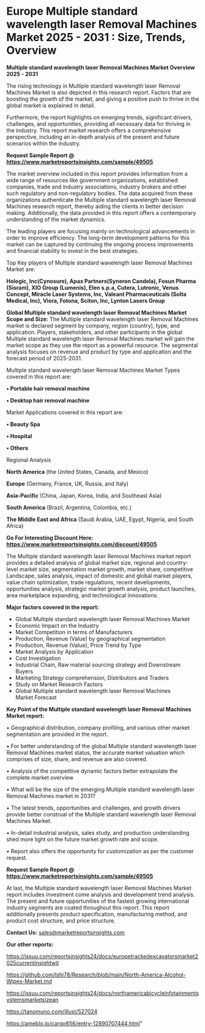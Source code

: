 # Europe Multiple standard wavelength laser Removal Machines Market 2025 - 2031 : Size, Trends, Overview

<Strong> Multiple standard wavelength laser Removal Machines Market Overview 2025 - 2031</strong>

The rising technology in Multiple standard wavelength laser Removal Machines Market is also depicted in this research report. Factors that are boosting the growth of the market, and giving a positive push to thrive in the global market is explained in detail.

Furthermore, the report highlights on emerging trends, significant drivers, challenges, and opportunities, providing all necessary data for thriving in the industry. This report market research offers a comprehensive perspective, including an in-depth analysis of the present and future scenarios within the industry.

<strong>Request Sample Report @ <a href=https://www.marketreportsinsights.com/sample/49505>https://www.marketreportsinsights.com/sample/49505</a></strong>

The market overview included in this report provides information from a wide range of resources like government organizations, established companies, trade and industry associations, industry brokers and other such regulatory and non-regulatory bodies. The data acquired from these organizations authenticate the Multiple standard wavelength laser Removal Machines research report, thereby aiding the clients in better decision making. Additionally, the data provided in this report offers a contemporary understanding of the market dynamics.

The leading players are focusing mainly on technological advancements in order to improve efficiency. The long-term development patterns for this market can be captured by continuing the ongoing process improvements and financial stability to invest in the best strategies.

Top Key players of Multiple standard wavelength laser Removal Machines Market are:

<strong>Hologic, Inc(Cynosure), Apax Partners(Syneron Candela), Fosun Pharma (Sisram), XIO Group (Lumenis), Elen s.p.a, Cutera, Lutronic, Venus Concept, Miracle Laser Systems, Inc, Valeant Pharmaceuticals (Solta Medical, Inc), Viora, Fotona, Sciton, Inc, Lynton Lasers Group</strong>

<strong><b>Global Multiple standard wavelength laser Removal Machines Market Scope and Size:</b></strong>
The Multiple standard wavelength laser Removal Machines market is declared segment by company, region (country), type, and application. Players, stakeholders, and other participants in the global Multiple standard wavelength laser Removal Machines market will gain the market scope as they use the report as a powerful resource. The segmental analysis focuses on revenue and product by type and application and the forecast period of 2025-2031.

Multiple standard wavelength laser Removal Machines Market Types covered in this report are:

<strong>•  Portable hair removal machine

•  Desktop hair removal machine</strong>

Market Applications covered in this report are:

<strong>•  Beauty Spa

•  Hospital

•  Others</strong> 

Regional Analysis

<strong>North America</strong> (the United States, Canada, and Mexico)

<strong>Europe</strong> (Germany, France, UK, Russia, and Italy)

<strong>Asia-Pacific</strong> (China, Japan, Korea, India, and Southeast Asia)

<strong>South America</strong> (Brazil, Argentina, Colombia, etc.)

<strong>The Middle East and Africa</strong> (Saudi Arabia, UAE, Egypt, Nigeria, and South Africa)

<strong>Go For Interesting Discount Here: <a href=https://www.marketreportsinsights.com/discount/49505>https://www.marketreportsinsights.com/discount/49505</a></strong>

The Multiple standard wavelength laser Removal Machines market report provides a detailed analysis of global market size, regional and country-level market size, segmentation market growth, market share, competitive Landscape, sales analysis, impact of domestic and global market players, value chain optimization, trade regulations, recent developments, opportunities analysis, strategic market growth analysis, product launches, area marketplace expanding, and technological innovations.

<strong><b>Major factors covered in the report:</b></strong>
<ul>
  <li>Global Multiple standard wavelength laser Removal Machines Market </li>
  <li>Economic Impact on the Industry</li>
  <li>Market Competition in terms of Manufacturers</li>
  <li>Production, Revenue (Value) by geographical segmentation</li>
  <li>Production, Revenue (Value), Price Trend by Type</li>
  <li>Market Analysis by Application</li>
  <li>Cost Investigation</li>
  <li>Industrial Chain, Raw material sourcing strategy and Downstream Buyers</li>
  <li>Marketing Strategy comprehension, Distributors and Traders</li>
  <li>Study on Market Research Factors</li>
  <li>Global Multiple standard wavelength laser Removal Machines Market Forecast</li>
</ul>

<strong><b>Key Point of the Multiple standard wavelength laser Removal Machines Market report:</b></strong>

• Geographical distribution, company profiling, and various other market segmentation are provided in the report.

• For better understanding of the global Multiple standard wavelength laser Removal Machines market status, the accurate market valuation which comprises of size, share, and revenue are also covered.

• Analysis of the competitive dynamic factors better extrapolate the complete market overview

• What will be the size of the emerging Multiple standard wavelength laser Removal Machines market in 2031?

• The latest trends, opportunities and challenges, and growth drivers provide better construal of the Multiple standard wavelength laser Removal Machines Market.

• In-detail industrial analysis, sales study, and production understanding shed more light on the future market growth rate and scope.

• Report also offers the opportunity for customization as per the customer request.

<strong>Request Sample Report @ <a href=https://www.marketreportsinsights.com/sample/49505>https://www.marketreportsinsights.com/sample/49505</a></strong>

At last, the Multiple standard wavelength laser Removal Machines Market report includes investment come analysis and development trend analysis. The present and future opportunities of the fastest growing international industry segments are coated throughout this report. This report additionally presents product specification, manufacturing method, and product cost structure, and price structure.

<strong>Contact Us:</strong>
sales@marketreportsinsights.com

<strong>Our other reports:</strong>

<a href=https://issuu.com/reportsinsights24/docs/europetrackedexcavatorsmarket2025currentinsightwit>https://issuu.com/reportsinsights24/docs/europetrackedexcavatorsmarket2025currentinsightwit</a>

<a href=https://github.com/Ishi78/Research/blob/main/North-America-Alcohol-Wipes-Market.md>https://github.com/Ishi78/Research/blob/main/North-America-Alcohol-Wipes-Market.md</a>

<a href=https://issuu.com/reportsinsights24/docs/northamericabicycleinfotainmentsystemsmarketsizean>https://issuu.com/reportsinsights24/docs/northamericabicycleinfotainmentsystemsmarketsizean</a>

<a href=https://tanomuno.com/illust/527024>https://tanomuno.com/illust/527024</a>

<a href=https://ameblo.jp/cargo656/entry-12890707444.html>https://ameblo.jp/cargo656/entry-12890707444.html</a>"
